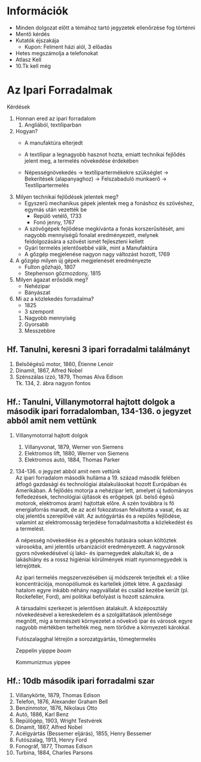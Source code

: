 # Információk  
- Minden dolgozat előtt a témához tartó jegyzetek ellenőrzése fog történni  
- Mentő kérdés  
- Kutatók éjszakája  
  - Kupon: Felment házi alól, 3 előadás  
- Hetes megszámolja a telefonokat  
- Atlasz Kell  
- 10.Tk kell még  
  
# Az Ipari Forradalmak  
Kérdések  
1. Honnan ered az ipari forradalom  
   1. Angliából, textíliparban  
2. Hogyan?  
   - A manufaktúra elterjedt  
   - A textílipar a legnagyobb hasznot hozta, emiatt technikai fejlődés jelent meg, a termelés növekedése érdekében  
   
   - Népességnövekedés -> textílipartermékekre szükséglet -> Bekerítések (alapanyaghoz) -> Felszabaduló munkaerő -> Textílipartermelés  
3. Milyen technikai fejlődések jelentek meg?  
   - Egyszerű mechanikus gépek jelentek meg a fonáshoz és szövéshez, egymás után vezették be  
     - Repülő vetélő, 1733  
     - Fonó jenny, 1767  
   - A szövőgépek fejlődése megkívánta a fonás korszerűsítését, ami nagyobb mennyiségű fonalat eredményezett, melynek feldolgozására a szövést ismét fejleszteni kellett  
   - Gyári termelés jelentősebbé válik, mint a Manufaktúra  
   - A gőzgép megjelenése nagyon nagy változást hozott, 1769  
4. A gőzgép milyen új gépek megjelenését eredményezte  
   - Fulton gőzhajó, 1807  
   - Stephenson gőzmozdony, 1815  
5. Milyen ágazat erősödik meg?  
   - Nehézipar  
   - Bányászat  
6. Mi az a közlekedés forradalma?  
   - 1825  
   - 3 szempont  
    1. Nagyobb mennyiség  
    2. Gyorsabb  
    3. Messzebbre  
## Hf. Tanulni, keresni 3 ipari forradalmi találmányt  
1. Belsőégésű motor, 1860, Étienne Lenoir  
2. Dinamit, 1867, Alfred Nobel  
3. Szénszálas izzó, 1879, Thomas Alva Edison  
Tk. 134, 2. ábra nagyon fontos  
## Hf.: Tanulni, Villanymotorral hajtott dolgok a második ipari forradalomban, 134-136. o jegyzet abból amit nem vettünk  
1. Villanymotorral hajtott dolgok  
   1. Villanyvonat, 1879, Werner von Siemens  
   2. Elektromos lift, 1880, Werner von Siemens  
   3. Elektromos autó, 1884, Thomas Parker  
2. 134-136. o jegyzet abból amit nem vettünk  
   Az ipari forradalom második hulláma a 19. század második felében átfogó gazdasági és technológiai átalakulásokat hozott Európában és Amerikában. A fejlődés motorja a nehézipar lett, amelyet új tudományos felfedezések, technológiai újítások és erőgépek (pl. belső égésű motorok, elektromos áram) hajtottak előre. A szén továbbra is fő energiaforrás maradt, de az acél fokozatosan felváltotta a vasat, és az olaj jelentős szereplővé vált. Az autógyártás és a repülés fejlődése, valamint az elektromosság terjedése forradalmasította a közlekedést és a termelést.  
  
   A népesség növekedése és a gépesítés hatására sokan költöztek városokba, ami jelentős urbanizációt eredményezett. A nagyvárosok gyors növekedésével új lakó- és iparnegyedek alakultak ki, de a lakáshiány és a rossz higiéniai körülmények miatt nyomornegyedek is létrejöttek.  
  
   Az ipari termelés megszervezésében új módszerek terjedtek el: a tőke koncentrációja, monopóliumok és kartellek jöttek létre. A gazdasági hatalom egyre inkább néhány nagyvállalat és család kezébe került (pl. Rockefeller, Ford), ami politikai befolyást is hozott számukra.  
  
   A társadalmi szerkezet is jelentősen átalakult. A középosztály növekedésével a kereskedelem és a szolgáltatások jelentősége megnőtt, míg a természeti környezetet a növekvő ipar és városok egyre nagyobb mértékben terhelték meg, nem törődve a környezeti károkkal.  

   Futószalagghal létrejön a sorozatgyártás, tömegtermelés

   Zeppelin yipppe *boom*

   Kommunizmus yippee
   
## Hf.: 10db második ipari forradalmi szar
1. Villanykörte, 1879, Thomas Edison
2. Telefon, 1876, Alexander Graham Bell
3. Benzinmotor, 1876, Nikolaus Otto
4. Autó, 1886, Karl Benz 
5. Repülőgép, 1903, Wright Testvérek
6. Dinamit, 1867, Alfred Nobel
7. Acélgyártás (Bessemer eljárás), 1855, Henry Bessemer
8. Futószalag, 1913, Henry Ford
9. Fonográf, 1877, Thomas Edison
10. Turbina, 1884, Charles Parsons
